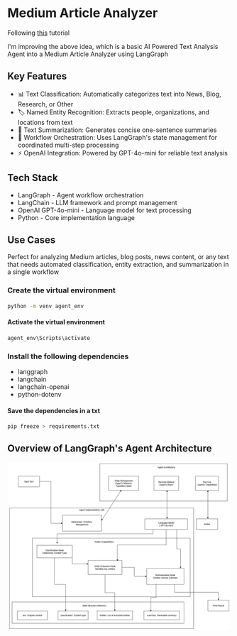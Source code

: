 # Medium Article Analyzer

Following [this](https://medium.com/data-science-collective/the-complete-guide-to-building-your-first-ai-agent-its-easier-than-you-think-c87f376c84b2) tutorial

I'm improving the above idea, which is a basic AI Powered Text Analysis Agent into a Medium Article Analyzer using LangGraph

## Key Features

- 📊 Text Classification: Automatically categorizes text into News, Blog, Research, or Other
- 🏷️ Named Entity Recognition: Extracts people, organizations, and locations from text
- 📝 Text Summarization: Generates concise one-sentence summaries
- 🔄 Workflow Orchestration: Uses LangGraph's state management for coordinated multi-step processing
- ⚡ OpenAI Integration: Powered by GPT-4o-mini for reliable text analysis

## Tech Stack

- LangGraph - Agent workflow orchestration
- LangChain - LLM framework and prompt management
- OpenAI GPT-4o-mini - Language model for text processing
- Python - Core implementation language

## Use Cases

Perfect for analyzing Medium articles, blog posts, news content, or any text that needs automated classification, entity extraction, and summarization in a single workflow

### Create the virtual environment

```bash
python -m venv agent_env
```

#### Activate the virtual environment

```bash
agent_env\Scripts\activate
```

### Install the following dependencies

- langgraph
- langchain
- langchain-openai
- python-dotenv

#### Save the dependencies in a txt

```bash
pip freeze > requirements.txt
```

## Overview of LangGraph's Agent Architecture

![LangGraph Agent Architecture](agent-architecture.png)
